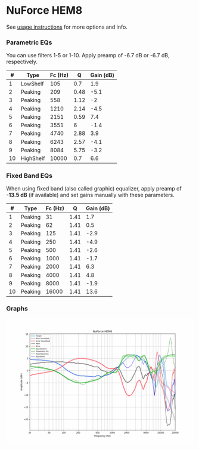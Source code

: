 # NuForce HEM8
See [usage instructions](https://github.com/jaakkopasanen/AutoEq#usage) for more options and info.

### Parametric EQs
You can use filters 1-5 or 1-10. Apply preamp of -6.7 dB or -6.7 dB, respectively.

|   # | Type      |   Fc (Hz) |    Q |   Gain (dB) |
|-----|-----------|-----------|------|-------------|
|   1 | LowShelf  |       105 | 0.7  |         1.9 |
|   2 | Peaking   |       209 | 0.48 |        -5.1 |
|   3 | Peaking   |       558 | 1.12 |        -2   |
|   4 | Peaking   |      1210 | 2.14 |        -4.5 |
|   5 | Peaking   |      2151 | 0.59 |         7.4 |
|   6 | Peaking   |      3551 | 6    |        -1.4 |
|   7 | Peaking   |      4740 | 2.88 |         3.9 |
|   8 | Peaking   |      6243 | 2.57 |        -4.1 |
|   9 | Peaking   |      8084 | 5.75 |        -3.2 |
|  10 | HighShelf |     10000 | 0.7  |         6.6 |

### Fixed Band EQs
When using fixed band (also called graphic) equalizer, apply preamp of **-13.5 dB** (if available) and set gains manually with these parameters.

|   # | Type    |   Fc (Hz) |    Q |   Gain (dB) |
|-----|---------|-----------|------|-------------|
|   1 | Peaking |        31 | 1.41 |         1.7 |
|   2 | Peaking |        62 | 1.41 |         0.5 |
|   3 | Peaking |       125 | 1.41 |        -2.9 |
|   4 | Peaking |       250 | 1.41 |        -4.9 |
|   5 | Peaking |       500 | 1.41 |        -2.6 |
|   6 | Peaking |      1000 | 1.41 |        -1.7 |
|   7 | Peaking |      2000 | 1.41 |         6.3 |
|   8 | Peaking |      4000 | 1.41 |         4.8 |
|   9 | Peaking |      8000 | 1.41 |        -1.9 |
|  10 | Peaking |     16000 | 1.41 |        13.6 |

### Graphs
![](./NuForce%20HEM8.png)

